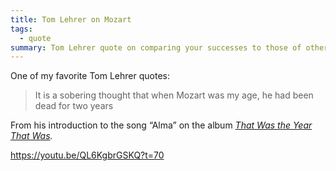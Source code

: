```yaml
---
title: Tom Lehrer on Mozart
tags:
  - quote
summary: Tom Lehrer quote on comparing your successes to those of others
---
```

One of my favorite Tom Lehrer quotes:

> It is a sobering thought that when Mozart was my age, he had been dead for two years

From his introduction to the song “Alma” on the album [_That Was the Year That Was_](https://en.wikipedia.org/wiki/That_Was_the_Year_That_Was)_._

<https://youtu.be/QL6KgbrGSKQ?t=70>
